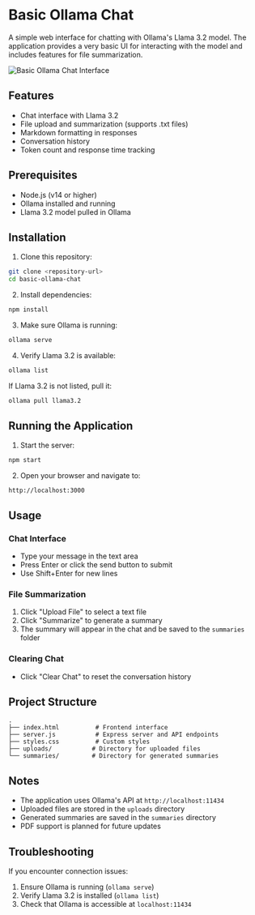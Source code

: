 # Basic Ollama Chat

A simple web interface for chatting with Ollama's Llama 3.2 model. The application provides a very basic UI for interacting with the model and includes features for file summarization.

![Basic Ollama Chat Interface](https://lamorbidamacchina.com/images/ollama/ollama-chat.png)

## Features

- Chat interface with Llama 3.2
- File upload and summarization (supports .txt files)
- Markdown formatting in responses
- Conversation history
- Token count and response time tracking

## Prerequisites

- Node.js (v14 or higher)
- Ollama installed and running
- Llama 3.2 model pulled in Ollama

## Installation

1. Clone this repository:
```bash
git clone <repository-url>
cd basic-ollama-chat
```

2. Install dependencies:
```bash
npm install
```

3. Make sure Ollama is running:
```bash
ollama serve
```

4. Verify Llama 3.2 is available:
```bash
ollama list
```
If Llama 3.2 is not listed, pull it:
```bash
ollama pull llama3.2
```

## Running the Application

1. Start the server:
```bash
npm start
```

2. Open your browser and navigate to:
```
http://localhost:3000
```

## Usage

### Chat Interface
- Type your message in the text area
- Press Enter or click the send button to submit
- Use Shift+Enter for new lines

### File Summarization
1. Click "Upload File" to select a text file
2. Click "Summarize" to generate a summary
3. The summary will appear in the chat and be saved to the `summaries` folder

### Clearing Chat
- Click "Clear Chat" to reset the conversation history

## Project Structure

```
.
├── index.html          # Frontend interface
├── server.js           # Express server and API endpoints
├── styles.css          # Custom styles
├── uploads/           # Directory for uploaded files
└── summaries/         # Directory for generated summaries
```

## Notes

- The application uses Ollama's API at `http://localhost:11434`
- Uploaded files are stored in the `uploads` directory
- Generated summaries are saved in the `summaries` directory
- PDF support is planned for future updates

## Troubleshooting

If you encounter connection issues:
1. Ensure Ollama is running (`ollama serve`)
2. Verify Llama 3.2 is installed (`ollama list`)
3. Check that Ollama is accessible at `localhost:11434`
